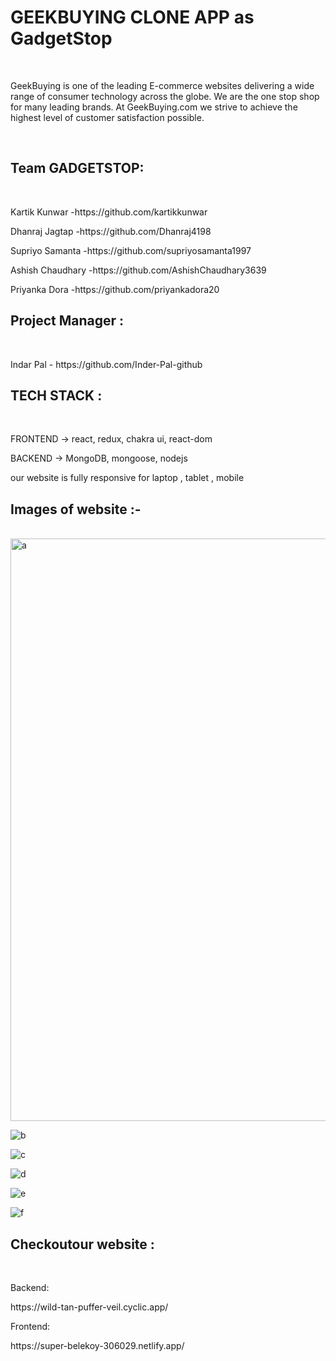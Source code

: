 <h1>GEEKBUYING CLONE APP as GadgetStop</h1>
</br>
<p>GeekBuying is one of the leading E-commerce websites delivering a wide range of consumer technology across the globe. We are the one stop shop for many leading brands. At GeekBuying.com we strive to achieve the highest level of customer satisfaction possible.</p>

</br>

<H2>Team GADGETSTOP:</H2>
</br>
<p>Kartik Kunwar    -https://github.com/kartikkunwar </p>
<p>Dhanraj Jagtap   -https://github.com/Dhanraj4198</p>
<p>Supriyo Samanta  -https://github.com/supriyosamanta1997</p>
<p>Ashish Chaudhary -https://github.com/AshishChaudhary3639</p>
<p>Priyanka Dora    -https://github.com/priyankadora20</p>

<H2>Project Manager :</H2>
</br>
<p>Indar Pal - https://github.com/Inder-Pal-github</p>

<h2>TECH STACK :</h2>
</br>

<p>FRONTEND -> react, redux, chakra ui, react-dom </p>
<p>BACKEND -> MongoDB, mongoose, nodejs</p>

<p>our website is fully responsive for laptop , tablet , mobile </p>

<H2>Images of website :- </H2>

</br>

<img width="932" alt="a" src="https://user-images.githubusercontent.com/105920094/208587878-72052f7e-6eec-47e3-acbe-8e170762b4ef.png">

![b](https://user-images.githubusercontent.com/105920094/208586761-69de583d-30c0-4b94-a3df-2fb1dc12fcc4.png)

![c](https://user-images.githubusercontent.com/105920094/208587178-248114b0-7228-4dc5-9d18-a598a0ff423d.png)

![d](https://user-images.githubusercontent.com/105920094/208587203-0fc4919d-c061-4bd8-808c-c564c38c490e.png)

![e](https://user-images.githubusercontent.com/105920094/208587212-f6307b6d-cbf0-461a-a2cc-0095959c0cc9.png)

![f](https://user-images.githubusercontent.com/105920094/208587218-ce8c55bd-d61f-4af1-91d5-deea9f2ca743.png)


<h2>Checkoutour website :</h2>

</br>
<p>Backend:</p>
<p>https://wild-tan-puffer-veil.cyclic.app/</p>

<p>Frontend:</p>
<p>https://super-belekoy-306029.netlify.app/</p>


